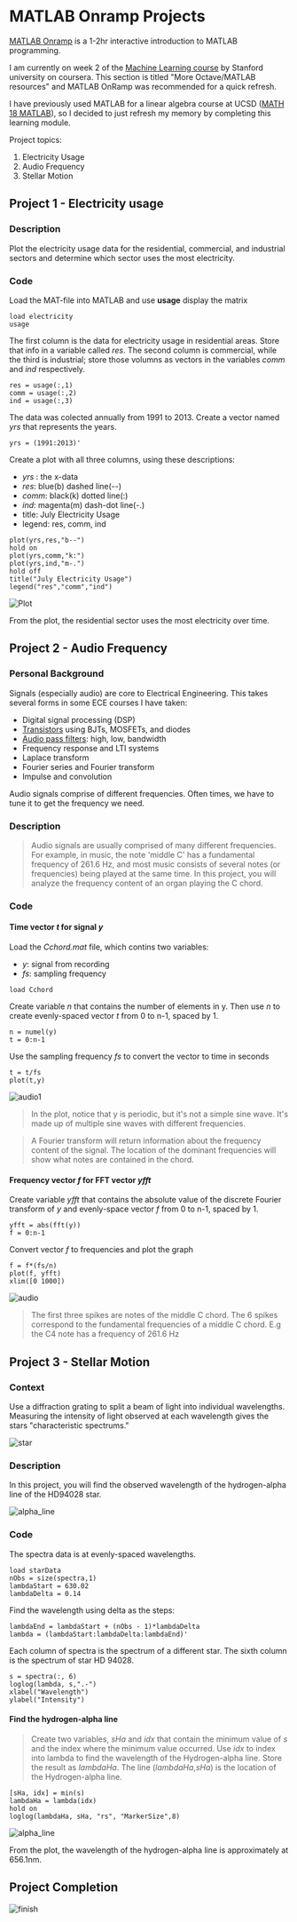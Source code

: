# MATLAB Onramp Projects

[MATLAB Onramp](https://matlabacademy.mathworks.com/) is a 1-2hr interactive introduction to MATLAB programming.

I am currently on week 2 of the [Machine Learning course](https://www.coursera.org/learn/machine-learning/home/welcome) by Stanford university on coursera. This section is titled "More Octave/MATLAB resources" and MATLAB OnRamp was recommended for a quick refresh.

I have previously used MATLAB for a linear algebra course at UCSD ([MATH 18 MATLAB](https://www.math.ucsd.edu/~math18/)), so I decided to just refresh my memory by completing this learning module.

Project topics:
1. Electricity Usage
2. Audio Frequency
3. Stellar Motion

## Project 1 - Electricity usage
### Description
Plot the electricity usage data for the residential, commercial, and industrial sectors and determine which sector uses the most electricity.

### Code

Load the MAT-file into MATLAB and use **usage** display the matrix
```
load electricity
usage
```

The first column is the data for electricity usage in residential areas. Store that info in a variable called *res*. The second column is commercial, while the third is industrial; store those volumns as vectors in the variables *comm* and *ind* respectively.
```
res = usage(:,1)
comm = usage(:,2)
ind = usage(:,3)
```

The data  was colected annually from 1991 to 2013. Create a vector named *yrs* that represents the years.
```
yrs = (1991:2013)'
```

Create a plot with all three columns, using these descriptions:
- *yrs* : the x-data
- *res*: blue(b) dashed line(--)
- *comm*: black(k) dotted line(:)
- *ind*: magenta(m) dash-dot line(-.)
- title: July Electricity Usage
- legend: res, comm, ind
```
plot(yrs,res,"b--")
hold on
plot(yrs,comm,"k:")
plot(yrs,ind,"m-.")
hold off
title("July Electricity Usage")
legend("res","comm","ind")
```

![Plot](ElectricityUse.JPG)

From the plot, the residential sector uses the most electricity over time.

## Project 2 - Audio Frequency
### Personal Background
Signals (especially audio) are core to Electrical Engineering. This takes several forms in some ECE courses I have taken:
- Digital signal processing (DSP)
- [Transistors](https://www.elprocus.com/difference-between-bjt-and-mosfet/) using BJTs, MOSFETs, and diodes 
- [Audio pass filters](https://theproaudiofiles.com/audio-pass-filters/#:~:text=An%20audio%20pass%20filter%20attenuates%20an%20entire%20range%20of%20frequencies.&text=A%20high%2Dpass%20filter%20(HPF,to%20pass%20through%20the%20filter.)): high, low, bandwidth 
- Frequency response and LTI systems
- Laplace transform
- Fourier series and Fourier transform
- Impulse and convolution

Audio signals comprise of different frequencies. Often times, we have to tune it to get the frequency we need.

### Description
> Audio signals are usually comprised of many different frequencies. For example, in music, the note 'middle C' has a fundamental frequency of 261.6 Hz, and most music consists of several notes (or frequencies) being played at the same time. In this project, you will analyze the frequency content of an organ playing the C chord.

### Code
#### Time vector *t* for signal *y*
Load the *Cchord.mat* file, which contins two variables:
- *y*: signal from recording
- *fs*: sampling frequency
```
load Cchord
```

Create variable *n* that contains the number of elements in y. Then use *n* to create evenly-spaced vector *t* from 0 to n-1, spaced by 1.
```
n = numel(y)
t = 0:n-1
```
Use the sampling frequency *fs* to convert the vector to time in seconds
```
t = t/fs
plot(t,y)
```

![audio1](Audio.JPG)

> In the plot, notice that y is periodic, but it's not a simple sine wave. It's made up of multiple sine waves with different frequencies.

> A Fourier transform will return information about the frequency content of the signal. The location of the dominant frequencies will show what notes are contained in the chord.

#### Frequency vector *f* for FFT vector *yfft*
Create variable *yfft* that contains the absolute value of the discrete Fourier transform of *y* and evenly-space vector *f* from 0 to n-1, spaced by 1.

```
yfft = abs(fft(y))
f = 0:n-1
```
Convert vector *f* to frequencies and plot the graph
```
f = f*(fs/n)
plot(f, yfft)
xlim([0 1000])
```

![audio](AudioFrequency.JPG)

> The first three spikes are notes of the middle C chord. The 6 spikes correspond to the fundamental frequencies of a middle C chord. E.g the C4 note has a frequency of 261.6 Hz

## Project 3 - Stellar Motion

### Context
Use a diffraction grating to split a beam of light into individual wavelengths. Measuring the intensity of light observed at each wavelength gives the stars "characteristic spectrums."

![star](StellarMotion.JPG)

### Description
In this project, you will find the observed wavelength of the hydrogen-alpha line of the HD94028 star.

![alpha_line](AlphaLine.JPG)

### Code
The spectra data is at evenly-spaced wavelengths.

```
load starData
nObs = size(spectra,1)
lambdaStart = 630.02
lambdaDelta = 0.14
```

Find the wavelength using delta as the steps:
```
lambdaEnd = lambdaStart + (nObs - 1)*lambdaDelta
lambda = (lambdaStart:lambdaDelta:lambdaEnd)'
```
Each column of spectra is the spectrum of a different star. The sixth column is the spectrum of star HD 94028.
```
s = spectra(:, 6)
loglog(lambda, s,".-")
xlabel("Wavelength")
ylabel("Intensity")
```

#### Find the hydrogen-alpha line
>Create two variables, *sHa* and *idx* that contain the minimum value of *s* and the index where the minimum value occurred. Use *idx* to index into lambda to find the wavelength of the Hydrogen-alpha line. Store the result as *lambdaHa*. The line (*lambdaHa*,*sHa*) is the location of the Hydrogen-alpha line.

```
[sHa, idx] = min(s)
lambdaHa = lambda(idx)
hold on
loglog(lambdaHa, sHa, "rs", "MarkerSize",8)
```

![alpha_line](AlphaLineLocation.JPG)

From the plot, the wavelength of the hydrogen-alpha line is approximately at 656.1nm.

## Project Completion
![finish](OnrampCompletionCertificate.JPG)